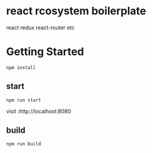# react rcosystem boilerplate
react redux react-router etc

# Getting Started

```js
npm install
```

## start
```js
npm run start
```
visit :http://localhost:8080

## build

```js
npm run build
```
